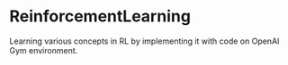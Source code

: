 # ReinforcementLearning
Learning various concepts in RL by implementing it with code on OpenAI Gym environment.
